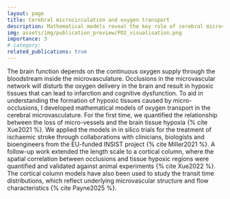 ```yaml
---
layout: page
title: Cerebral microcirculation and oxygen transport
description: Mathematical models reveal the key role of cerebral microvasculature in oxygen delivery and tissue health
img: assets/img/publication_preview/PO2_visualisation.png
importance: 3
# category:
related_publications: true
---
```


The brain function depends on the continuous oxygen supply through the bloodstream inside the microvasculature. Occlusions in the microvascular network will disturb the oxygen delivery in the brain and result in hypoxic tissues that can lead to infarction and cognitive dysfunction. To aid in understanding the formation of hypoxic tissues caused by micro-occlusions, I developed mathematical models of oxygen transport in the cerebral microvasculature. For the first time, we quantified the relationship between the loss of micro-vessels and the brain tissue hypoxia {% cite Xue2021 %}. We applied the models in in silico trials for the treatment of ischaemic stroke through collaborations with clinicians, biologists and bioengineers from the EU-funded INSIST project {% cite Miller2021 %}. A follow-up work extended the length scale to a cortical column, where the spatial correlation between occlusions and tissue hypoxic regions were quantified and validated against animal experiments {% cite Xue2022 %}. The cortical column models have also been used to study the transit time distributions, which reflect underlying microvascular structure and flow characteristics {% cite Payne2025 %}.